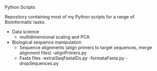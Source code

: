 Python Scripts

Repository containing most of my Python scripts for a range of Bioinformatic tasks.

  - Data science
      - multidimensional scaling and PCA
  - Biological sequence manipulation
      - Sequence alignments (align primers to target sequences, merge alignment files)
        -alignPrimers.py
      - Fasta files
        -extraiSeqFastaIDs.py
        -formataFasta.py
        -dropSequences.py
